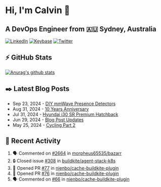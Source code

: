 # Hi, I'm Calvin 🍭
## A DevOps Engineer from 🇦🇺 Sydney, Australia</h3>

[![LinkedIn](https://img.shields.io/badge/-c–bui-0077B5?style=flat-square&labelColor=0077B5&logo=LinkedIn&logoColor=white)](https://www.linkedin.com/in/c-bui/)
[![Keybase](https://img.shields.io/badge/-calvinbui-ff6f21?style=flat-square&labelColor=ff6f21&logo=Keybase&logoColor=white)](https://keybase.io/calvinbui)
[![Twitter](https://img.shields.io/badge/-ASAPCalvin-1DA1F2?style=flat-square&labelColor=1DA1F2&logo=Twitter&logoColor=white)](https://twitter.com/ASAPCalvin)

<!-- https://github.com/rishavanand/github-profilinator -->
## ⚡ GitHub Stats
[![Anurag's github stats](https://github-readme-stats.vercel.app/api?username=calvinbui&count_private=true&hide_title=true)](https://github.com/anuraghazra/github-readme-stats)

<!-- https://github.com/gautamkrishnar/blog-post-workflow -->
## ✒️ Latest Blog Posts

<!-- BLOG-POST-LIST:START -->
- Sep 23, 2024 - [DIY mmWave Presence Detectors](https://calvin.me/diy-mmwave-presence-detectors)
- Aug 31, 2024 - [10 Years Anniversary](https://calvin.me/10-years-anniversary)
- Jul 31, 2024 - [Hyundai i30 SR Premium Hatchback](https://calvin.me/hyundai-i30-sr-premium-hatchback)
- Jun 29, 2024 - [Blog Post Updates](https://calvin.me/blog-post-updates)
- May 25, 2024 - [Cycling Part 2](https://calvin.me/cycling-part-2)

<!-- BLOG-POST-LIST:END -->

## 🏃‍ Recent Activity

<!--START_SECTION:activity-->
1. 🗣 Commented on [#2664](https://github.com/morpheus65535/bazarr/issues/2664#issuecomment-2378132080) in [morpheus65535/bazarr](https://github.com/morpheus65535/bazarr)
2. 🔒 Closed issue [#308](https://github.com/buildkite/agent-stack-k8s/issues/308) in [buildkite/agent-stack-k8s](https://github.com/buildkite/agent-stack-k8s)
3. 💪 Opened PR [#77](https://github.com/nienbo/cache-buildkite-plugin/pull/77) in [nienbo/cache-buildkite-plugin](https://github.com/nienbo/cache-buildkite-plugin)
4. 💪 Opened PR [#76](https://github.com/nienbo/cache-buildkite-plugin/pull/76) in [nienbo/cache-buildkite-plugin](https://github.com/nienbo/cache-buildkite-plugin)
5. 🗣 Commented on [#66](https://github.com/nienbo/cache-buildkite-plugin/issues/66#issuecomment-2370276655) in [nienbo/cache-buildkite-plugin](https://github.com/nienbo/cache-buildkite-plugin)
<!--END_SECTION:activity-->
